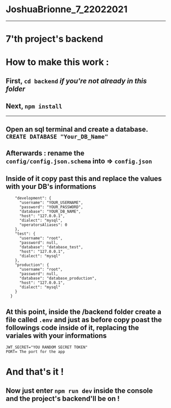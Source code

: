 JoshuaBrionne_7_22022021
==

------------------------------------------------------------------------------------------------------------------------------------------------------------------------
7'th project's backend
===

How to make this work : 
=========

First, `cd backend` *if you're not already in this folder*
--
Next, `npm install`
--
------------------------------------------------------------------------------------------------------------------------------------------------------------------------

Open an sql terminal and create a database.
`CREATE DATABASE "Your_DB_Name"`
--
Afterwards : rename the `config/config.json.schema` into => `config.json`
--
Inside of it copy past this and replace the values with your DB's informations
--
```shell{
    "development": {
      "username": "YOUR_USERNAME",
      "password": "YOUR_PASSWORD",
      "database": "YOUR_DB_NAME",
      "host": "127.0.0.1",
      "dialect": "mysql",
      "operatorsAliases": 0
    },
    "test": {
      "username": "root",
      "password": null,
      "database": "database_test",
      "host": "127.0.0.1",
      "dialect": "mysql"
    },
    "production": {
      "username": "root",
      "password": null,
      "database": "database_production",
      "host": "127.0.0.1",
      "dialect": "mysql"
    }
  }
  ```
 At this point, inside the /backend folder create a file called `.env` and just as before copy poast the followings code inside of it, replacing the variales with your informations
 ---
 
  ```
  JWT_SECRET="YOU RANDOM SECRET TOKEN"
  PORT= The port for the app
```

And that's it ! 
===

Now just enter `npm run dev` inside the console and the project's backend'll be on ! 
--
